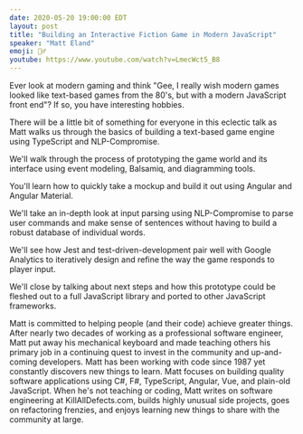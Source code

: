 ```yaml
---
date: 2020-05-20 19:00:00 EDT
layout: post
title: "Building an Interactive Fiction Game in Modern JavaScript"
speaker: "Matt Eland"
emoji: 🧙‍♂️
youtube: https://www.youtube.com/watch?v=LmecWct5_B8
---
```


Ever look at modern gaming and think "Gee, I really wish modern games looked like text-based games from the 80's, but with a modern JavaScript front end"? If so, you have interesting hobbies.

There will be a little bit of something for everyone in this eclectic talk as Matt walks us through the basics of building a text-based game engine using TypeScript and NLP-Compromise.

We'll walk through the process of prototyping the game world and its interface using event modeling, Balsamiq, and diagramming tools.

You'll learn how to quickly take a mockup and build it out using Angular and Angular Material.

We'll take an in-depth look at input parsing using NLP-Compromise to parse user commands and make sense of sentences without having to build a robust database of individual words.

We'll see how Jest and test-driven-development pair well with Google Analytics to iteratively design and refine the way the game responds to player input.

We'll close by talking about next steps and how this prototype could be fleshed out to a full JavaScript library and ported to other JavaScript frameworks.

Matt is committed to helping people (and their code) achieve greater things. After nearly two decades of working as a professional software engineer, Matt put away his mechanical keyboard and made teaching others his primary job in a continuing quest to invest in the community and up-and-coming developers. Matt has been working with code since 1987 yet constantly discovers new things to learn. Matt focuses on building quality software applications using C#, F#, TypeScript, Angular, Vue, and plain-old JavaScript. When he's not teaching or coding, Matt writes on software engineering at KillAllDefects.com, builds highly unusual side projects, goes on refactoring frenzies, and enjoys learning new things to share with the community at large.
